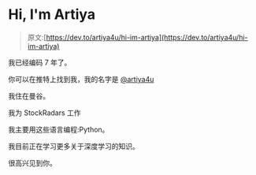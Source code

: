 # Hi, I'm Artiya

> 原文:[https://dev.to/artiya4u/hi-im-artiya](https://dev.to/artiya4u/hi-im-artiya)

我已经编码 7 年了。

你可以在推特上找到我，我的名字是 [@artiya4u](https://twitter.com/artiya4u)

我住在曼谷。

我为 StockRadars 工作

我主要用这些语言编程:Python。

我目前正在学习更多关于深度学习的知识。

很高兴见到你。